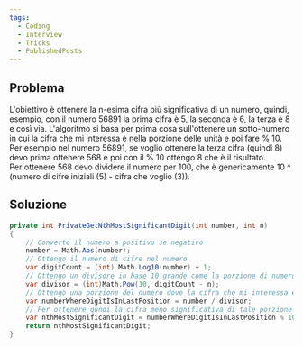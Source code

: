 ```yaml
---
tags:
  - Coding
  - Interview
  - Tricks
  - PublishedPosts
---
```



## Problema

L'obiettivo è ottenere la n-esima cifra più significativa  di un numero, quindi, esempio, con il numero 56891 la prima cifra è 5, la seconda è 6, la terza è 8 e così via.
L'algoritmo si basa per prima cosa sull'ottenere un sotto-numero in cui la cifra che mi interessa è nella porzione delle unità e poi fare % 10.  
Per esempio nel numero 56891, se voglio ottenere la terza cifra (quindi 8) devo prima ottenere 568 e poi con il % 10 ottengo 8 che è il risultato.  
Per ottenere 568 devo dividere il numero per 100, che è genericamente 10 ^ (numero di cifre iniziali (5) - cifra che voglio (3)).

## Soluzione

```csharp
private int PrivateGetNthMostSignificantDigit(int number, int n)  
{  
    // Converto il numero a positivo se negativo  
    number = Math.Abs(number);  
    // Ottengo il numero di cifre nel numero  
    var digitCount = (int) Math.Log10(number) + 1;  
    // Ottengo un divisore in base 10 grande come la porzione di numero che mi interessa  
    var divisor = (int)Math.Pow(10, digitCount - n);  
    // Ottengo una porzione del numero dove la cifra che mi interessa è nella porzione delle unità  
    var numberWhereDigitIsInLastPosition = number / divisor;  
    // Per ottenere qundi la cifra meno significativa di tale porzione di numero basta il normale modulo 10  
    var nthMostSignificantDigit = numberWhereDigitIsInLastPosition % 10;  
    return nthMostSignificantDigit;  
}
```
